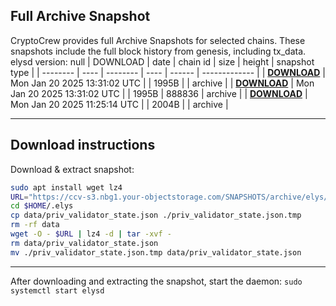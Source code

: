 ## Full Archive Snapshot
CryptoCrew provides full Archive Snapshots for selected chains. These snapshots include the full block history from genesis, including tx_data.
elysd version: null
| DOWNLOAD | date | chain id | size | height | snapshot type |
| -------- | ---- | -------- | ---- | ------ | ------------- |
| **[DOWNLOAD](https://ccv-s3.nbg1.your-objectstorage.com/SNAPSHOTS/archive/elys/_.tar.lz4)** | Mon Jan 20 2025 13:31:02 UTC |  | 1995B |  | archive |
| **[DOWNLOAD](https://ccv-s3.nbg1.your-objectstorage.com/SNAPSHOTS/archive/elys/elys-1_888836.tar.lz4)** | Mon Jan 20 2025 13:31:02 UTC |  | 1995B | 888836 | archive |
| **[DOWNLOAD](https://ccv-s3.nbg1.your-objectstorage.com/SNAPSHOTS/archive/elys/test.tar.lz4)** | Mon Jan 20 2025 11:25:14 UTC |  | 2004B |  | archive |

---

## Download instructions
Download & extract snapshot:
```sh
sudo apt install wget lz4
URL="https://ccv-s3.nbg1.your-objectstorage.com/SNAPSHOTS/archive/elys/"
cd $HOME/.elys
cp data/priv_validator_state.json ./priv_validator_state.json.tmp
rm -rf data
wget -O - $URL | lz4 -d | tar -xvf -
rm data/priv_validator_state.json
mv ./priv_validator_state.json.tmp data/priv_validator_state.json
```
---

After downloading and extracting the snapshot, start the daemon:
`sudo systemctl start elysd`
